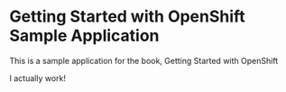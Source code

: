 Getting Started with OpenShift Sample Application
====================

This is a sample application for the book, Getting Started with OpenShift


I actually work!
